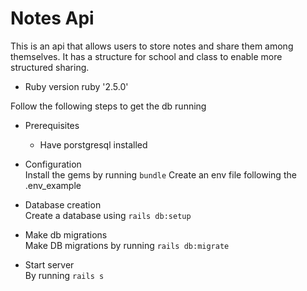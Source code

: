 # Notes Api

This is an api that allows users to store notes and share them among themselves. It has a structure for school and class to enable more structured sharing.

* Ruby version
ruby '2.5.0'

Follow the following steps to get the db running

* Prerequisites
  * Have porstgresql installed

* Configuration  
Install the gems by running `bundle`
Create an env file following the .env_example

* Database creation  
Create a database using `rails db:setup` 

* Make db migrations  
Make DB migrations by running `rails db:migrate`

* Start server  
By running `rails s`




